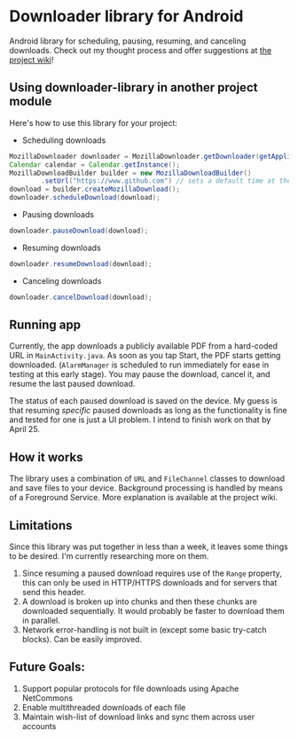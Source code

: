 # Downloader library for Android

Android library for scheduling, pausing, resuming, and canceling downloads. Check out my thought process and offer suggestions at [the project wiki](https://github.com/kanishk98/downloader-library/wiki)! 

## Using downloader-library in another project module

Here's how to use this library for your project:

* Scheduling downloads

```java
MozillaDownloader downloader = MozillaDownloader.getDownloader(getApplicationContext());
Calendar calendar = Calendar.getInstance();
MozillaDownloadBuilder builder = new MozillaDownloadBuilder()
        .setUrl("https://www.github.com") // sets a default time at the beginning of 2000
download = builder.createMozillaDownload();
downloader.scheduleDownload(download);
```

* Pausing downloads

```java
downloader.pauseDownload(download);
```

* Resuming downloads

```java
downloader.resumeDownload(download);
```

* Canceling downloads

```java
downloader.cancelDownload(download);
```

## Running app

Currently, the app downloads a publicly available PDF from a hard-coded URL in `MainActivity.java`. As soon as you tap Start, the PDF starts getting downloaded. (`AlarmManager` is scheduled to run immediately for ease in testing at this early stage). 
You may pause the download, cancel it, and resume the last paused download. 

The status of each paused download is saved on the device. My guess is that resuming _specific_ paused downloads as long as the functionality is fine and tested for one is just a UI problem. I intend to finish work on that by April 25. 

## How it works

The library uses a combination of `URL` and `FileChannel` classes to download and save files to your device. Background processing is handled by means of a Foreground Service. More explanation is available at the project wiki.  

## Limitations

Since this library was put together in less than a week, it leaves some things to be desired. I'm currently researching more on them.

1. Since resuming a paused download requires use of the `Range` property, this can only be used in HTTP/HTTPS downloads and for servers that send this header. 
2. A download is broken up into chunks and then these chunks are downloaded sequentially. It would probably be faster to download them in parallel.
3. Network error-handling is not built in (except some basic try-catch blocks). Can be easily improved. 


## Future Goals:

1. Support popular protocols for file downloads using Apache NetCommons
2. Enable multithreaded downloads of each file
3. Maintain wish-list of download links and sync them across user accounts
